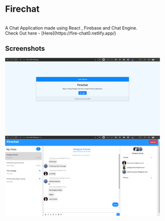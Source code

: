 # Firechat
<br>
A Chat Application made using React , Firebase and Chat Engine.
<br />
Check Out here - [Here](https://fire-chat0.netlify.app/)

## Screenshots
![linktrack](https://github.com/rishichourasia/firechat-app/blob/master/public/images/Screenshot%201.png)
![linktrack](https://github.com/rishichourasia/firechat-app/blob/master/public/images/Screenshot%202.png)
